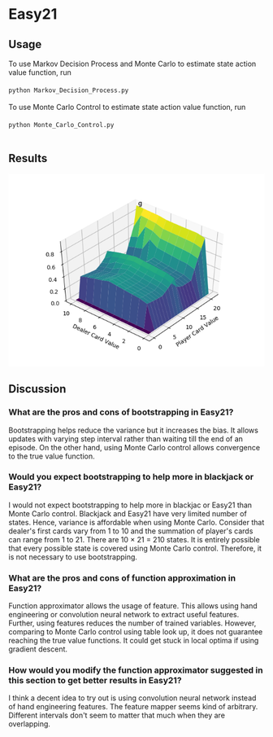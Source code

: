 # Easy21
## Usage
To use Markov Decision Process and Monte Carlo to estimate state action value function, run 
<br /> <br /> `python Markov_Decision_Process.py`<br /><br />
To use Monte Carlo Control to estimate state action value function, run 
<br /> <br /> `python Monte_Carlo_Control.py`<br /><br />

## Results
![alt text](./imgs/MDPMaxR.png)
## Discussion

### What are the pros and cons of bootstrapping in Easy21?
Bootstrapping helps reduce the variance but it increases the bias. It allows updates with varying step interval rather than waiting till the end of an episode. On the other hand, using Monte Carlo control allows convergence to the true value function. 

### Would you expect bootstrapping to help more in blackjack or Easy21?
I would not expect bootstrapping to help more in blackjac or Easy21 than Monte Carlo control. Blackjack and Easy21 have very limited number of states. Hence, variance is affordable when using Monte Carlo. Consider that dealer's first cards vary from 1 to 10 and the summation of player's cards can range from 1 to 21. There are 10 × 21 = 210 states. It is entirely possible that every possible state is covered using Monte Carlo control. Therefore, it is not necessary to use bootstrapping. 

### What are the pros and cons of function approximation in Easy21?
Function approximator allows the usage of feature. This allows using hand engineering or convolution neural network to extract useful features. Further, using features reduces the number of trained variables. However, comparing to Monte Carlo control using table look up, it does not guarantee reaching the true value functions. It could get stuck in local optima if using gradient descent. 

### How would you modify the function approximator suggested in this section to get better results in Easy21?
I think a decent idea to try out is using convolution neural network instead of hand engineering features. The feature mapper seems kind of arbitrary. Different intervals don't seem to matter that much when they are overlapping. 



